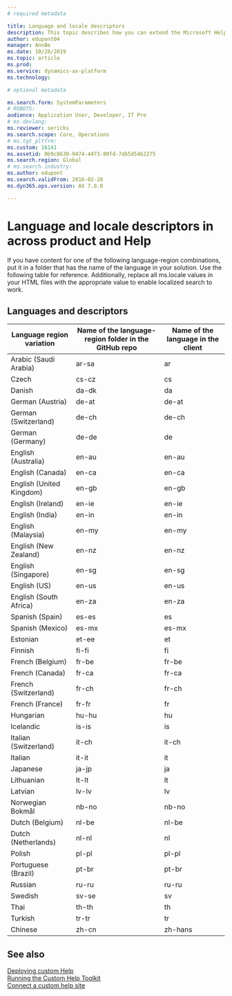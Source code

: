 ```yaml
---
# required metadata

title: Language and locale descriptors
description: This topic describes how you can extend the Microsoft Help to reflect your solution and then connect that to the Help pane in certain Dynamics 365 apps. 
author: edupont04
manager: AnnBe
ms.date: 10/28/2019
ms.topic: article
ms.prod: 
ms.service: dynamics-ax-platform
ms.technology: 

# optional metadata

ms.search.form: SystemParameters
# ROBOTS: 
audience: Application User, Developer, IT Pro
# ms.devlang: 
ms.reviewer: sericks
ms.search.scope: Core, Operations
# ms.tgt_pltfrm: 
ms.custom: 16141
ms.assetid: 0b9c8630-9474-4473-80fd-7db5d54b2275
ms.search.region: Global
# ms.search.industry: 
ms.author: edupont
ms.search.validFrom: 2016-02-28
ms.dyn365.ops.version: AX 7.0.0

---
```


# Language and locale descriptors in across product and Help

If you have content for one of the following language-region combinations, put it in a folder that has the name of the language in your solution. Use the following table for reference. Additionally, replace all ms.locale values in your HTML files with the appropriate value to enable localized search to work.  

## Languages and descriptors

|Language region variation|Name of the language-region folder in the GitHub repo|Name of the language in the client|
|-------------------------|-----------------------------------------------------|-----------------------|
|Arabic (Saudi Arabia)|ar-sa|ar|
|Czech|cs-cz|cs|
|Danish|da-dk|da|
|German (Austria)|de-at|de-at|
|German (Switzerland)|de-ch|de-ch|
|German (Germany)|de-de|de|
|English (Australia)|en-au|en-au|
|English (Canada)|en-ca|en-ca|
|English (United Kingdom)|en-gb|en-gb|
|English (Ireland)|en-ie|en-ie|
|English (India)|en-in|en-in|
|English (Malaysia)|en-my|en-my|
|English (New Zealand)|en-nz|en-nz|
|English (Singapore)|en-sg|en-sg|
|English (US)|en-us|en-us|
|English (South Africa)|en-za|en-za|
|Spanish (Spain)|es-es|es|
|Spanish (Mexico)|es-mx|es-mx|
|Estonian|et-ee|et|
|Finnish|fi-fi|fi|
|French (Belgium)|fr-be|fr-be|
|French (Canada)|fr-ca|fr-ca|
|French (Switzerland)|fr-ch|fr-ch|
|French (France)|fr-fr|fr|
|Hungarian|hu-hu|hu|
|Icelandic|is-is|is|
|Italian (Switzerland)|it-ch|it-ch|
|Italian|it-it|it|
|Japanese|ja-jp|ja|
|Lithuanian|lt-lt|lt|
|Latvian|lv-lv|lv|
|Norwegian Bokmål|nb-no|nb-no|
|Dutch (Belgium)|nl-be|nl-be|
|Dutch (Netherlands)|nl-nl|nl|
|Polish|pl-pl|pl-pl|
|Portuguese (Brazil)|pt-br|pt-br|
|Russian|ru-ru|ru-ru|
|Swedish|sv-se|sv|
|Thai|th-th|th|
|Turkish|tr-tr|tr|
|Chinese|zh-cn|zh-hans|

## See also

[Deploying custom Help](deploy.md)  
[Running the Custom Help Toolkit](custom-help-toolkit.md)  
[Connect a custom help site](../../fin-ops/get-started/help-custom.md)  
